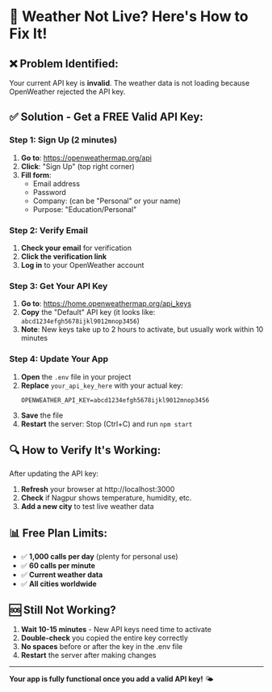 # 🚨 Weather Not Live? Here's How to Fix It!

## ❌ **Problem Identified:**
Your current API key is **invalid**. The weather data is not loading because OpenWeather rejected the API key.

## ✅ **Solution - Get a FREE Valid API Key:**

### Step 1: Sign Up (2 minutes)
1. **Go to**: https://openweathermap.org/api
2. **Click**: "Sign Up" (top right corner)
3. **Fill form**: 
   - Email address
   - Password
   - Company: (can be "Personal" or your name)
   - Purpose: "Education/Personal"

### Step 2: Verify Email
1. **Check your email** for verification
2. **Click the verification link**
3. **Log in** to your OpenWeather account

### Step 3: Get Your API Key
1. **Go to**: https://home.openweathermap.org/api_keys
2. **Copy** the "Default" API key (it looks like: `abcd1234efgh5678ijkl9012mnop3456`)
3. **Note**: New keys take up to 2 hours to activate, but usually work within 10 minutes

### Step 4: Update Your App
1. **Open** the `.env` file in your project
2. **Replace** `your_api_key_here` with your actual key:
   ```
   OPENWEATHER_API_KEY=abcd1234efgh5678ijkl9012mnop3456
   ```
3. **Save** the file
4. **Restart** the server: Stop (Ctrl+C) and run `npm start`

## 🔍 **How to Verify It's Working:**

After updating the API key:
1. **Refresh** your browser at http://localhost:3000
2. **Check** if Nagpur shows temperature, humidity, etc.
3. **Add a new city** to test live weather data

## 📊 **Free Plan Limits:**
- ✅ **1,000 calls per day** (plenty for personal use)
- ✅ **60 calls per minute**
- ✅ **Current weather data**
- ✅ **All cities worldwide**

## 🆘 **Still Not Working?**

1. **Wait 10-15 minutes** - New API keys need time to activate
2. **Double-check** you copied the entire key correctly
3. **No spaces** before or after the key in the .env file
4. **Restart** the server after making changes

---

**Your app is fully functional once you add a valid API key!** 🌤️
